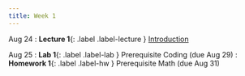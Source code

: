 ```yaml
---
title: Week 1
---
```


Aug 24
: **Lecture 1**{: .label .label-lecture } [Introduction](lecture/lec01)


Aug 25
: **Lab 1**{: .label .label-lab } Prerequisite Coding (due Aug 29)
: **Homework 1**{: .label .label-hw } Prerequisite Math (due Aug 31)

